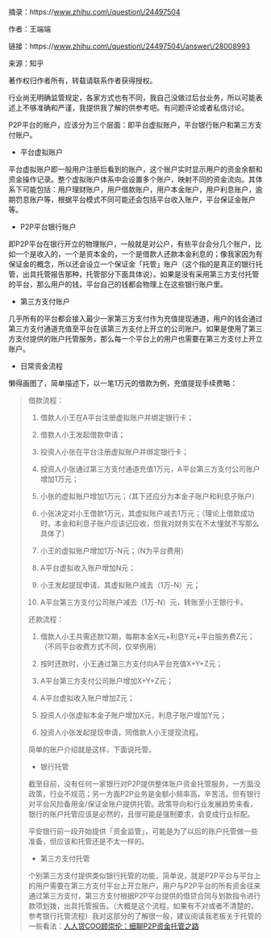 摘录：https:\/\/www.zhihu.com\/question\/24497504

作者：王端端

链接：https:\/\/www.zhihu.com\/question\/24497504\/answer\/28008993

来源：知乎

著作权归作者所有，转载请联系作者获得授权。



行业尚无明确监管规定，各家方式也有不同，我自己没做过后台业务，所以可能表述上不够准确和严谨，我提供我了解的供参考吧。有问题评论或者私信讨论。



P2P平台的账户，应该分为三个层面：即平台虚拟账户，平台银行账户和第三方支付账户。



- 平台虚拟账户

平台虚拟账户即一般用户注册后看到的账户，这个账户实时显示用户的资金余额和资金操作记录。整个虚拟账户体系中会设置多个账户，映射不同的资金流向。其体系下可能包括：用户理财账户，用户借款账户，用户本金账户，用户利息账户，逾期罚息账户等，根据平台模式不同可能还会包括平台收入账户，平台保证金账户等。



- P2P平台银行账户

即P2P平台在银行开立的物理账户，一般就是对公户，有些平台会分几个账户，比如一个是收入的，一个是资本金的，一个是借款人还款本金利息的；像我家因为有保证金的概念，所以还会设立一个保证金「托管」账户（这个指的是真正的银行托管，出具托管报告那种，托管部分下面具体说）。如果是没有采用第三方支付托管的平台，那么用户的钱，平台自己的钱都会物理上在这些银行账户里。



- 第三方支付账户

几乎所有的平台都会接入最少一家第三方支付作为充值提现通道，用户的钱会通过第三方支付通道充值至平台在该第三方支付上开立的公司账户。如果是使用了第三方支付提供的账户托管服务，那么每一个平台上的用户也需要在第三方支付上开立账户。



- 日常资金流程

懒得画图了，简单描述下，以一笔1万元的借款为例，充值提现手续费略：





> 借款流程：
> 
> 1. 借款人小王在A平台注册虚拟账户并绑定银行卡；
> 
> 2. 借款人小王发起借款申请；
> 
> 3. 投资人小张在平台注册虚拟账户并绑定银行卡；
> 
> 4. 投资人小张通过第三方支付通道充值1万元，A平台第三方支付公司账户增加1万元；
> 
> 5. 小张的虚拟账户增加1万元；（其下还应分为本金子账户和利息子账户）
> 
> 6. 小张决定对小王借款1万元，其虚拟账户减去1万元；（理论上借款成功时，本金和利息子账户应该记应收，但我对财务实在不太懂就不写那么具体了）
> 
> 7. 小王的虚拟账户增加1万-N元；（N为平台费用）
> 
> 8. A平台虚拟收入账户增加N元；
> 
> 9. 小王发起提现申请，其虚拟账户减去（1万-N）元；
> 
> 10. A平台第三方支付公司账户减去（1万-N）元，转账至小王银行卡。
> 
> 
> 
> 还款流程：
> 
> 1. 借款人小王共需还款12期，每期本金X元+利息Y元+平台服务费Z元；（不同平台收费方式不同，仅举例用）
> 
> 2. 按时还款时，小王通过第三方支付向A平台充值X+Y+Z元；
> 
> 3. A平台第三方支付公司账户增加X+Y+Z元；
> 
> 4. A平台虚拟收入账户增加Z元；
> 
> 5. 投资人小张虚拟本金子账户增加X元，利息子账户增加Y元；
> 
> 6. 投资人小张发起提现申请，同借款人小王提现流程。
> 
> 简单的账户介绍就是这样，下面说托管。
> 
> 
> 
> - 银行托管
> 
> 截至目前，没有任何一家银行对P2P提供整体账户资金托管服务，一方面没政策，行业不规范；另一方面P2P业务是金额小频率高，辛苦活。但有银行对平台风险备用金\/保证金账户提供托管。政策导向和行业发展趋势来看，银行的账户托管应该是必然的，且很可能是强制要求，会变成行业标配。
> 
> 
> 
> 平安银行前一段开始提供「资金监管」，可能是为了以后的账户托管做一些准备，但应该和托管还是不太一样的。
> 
> 
> 
> - 第三方支付托管
> 
> 个别第三方支付提供类似银行托管的功能，简单说，就是P2P平台与平台上的用户需要在第三方支付平台上开立账户，用户与P2P平台的所有资金往来通过第三方支付，第三方支付根据P2P平台提供的借贷合同与划款指令进行款项划拨，出具托管报告。（大概是这个流程，如果有不对或者不清楚的，参考银行托管流程）我对这部分的了解很一般，建议阅读我老板关于托管的一些看法：[人人贷COO顾崇伦：细聊P2P资金托管之路](//link.zhihu.com/?target=http%3A//01caijing.com/html/zl/1446_4726.html)

